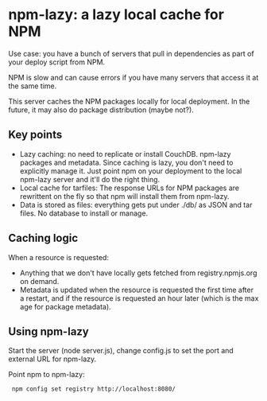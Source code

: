 # npm-lazy: a lazy local cache for NPM

Use case: you have a bunch of servers that pull in dependencies as part of your deploy script from NPM.

NPM is slow and can cause errors if you have many servers that access it at the same time.

This server caches the NPM packages locally for local deployment. In the future, it may also do package distribution (maybe not?).

## Key points

- Lazy caching: no need to replicate or install CouchDB. npm-lazy packages and metadata. Since caching is lazy, you don't need to explicitly manage it. Just point npm on your deployment to the local npm-lazy server and it'll do the right thing.
- Local cache for tarfiles: The response URLs for NPM packages are rewrittent on the fly so that npm will install them from npm-lazy.
- Data is stored as files: everything gets put under ./db/ as JSON and tar files. No database to install or manage.

## Caching logic

When a resource is requested:

- Anything that we don't have locally gets fetched from registry.npmjs.org on demand.
- Metadata is updated when the resource is requested the first time after a restart, and if the resource is requested an hour later (which is the max age for package metadata).

## Using npm-lazy

Start the server (node server.js), change config.js to set the port and external URL for npm-lazy.

Point npm to npm-lazy:

     npm config set registry http://localhost:8080/
     

